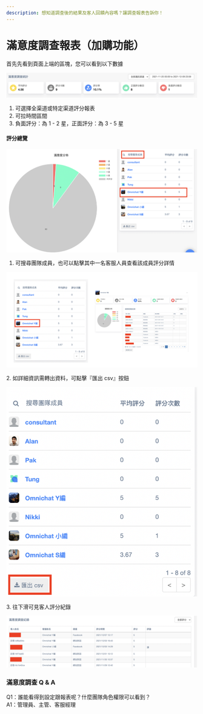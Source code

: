 ```yaml
---
description: 想知道調查後的結果及客人回饋內容嗎？讓調查報表告訴你！
---
```


# 滿意度調查報表（加購功能）

首先先看到頁面上端的區塊，您可以看到以下數據

![](<../../.gitbook/assets/截圖 2021-12-09 下午2.27.54.png>)

1. 可選擇全渠道或特定渠道評分報表
2. 可拉時間區間
3. 負面評分：為 1 - 2 星，正面評分：為 3 - 5 星

#### 評分總覽

![](<../../.gitbook/assets/截圖 2021-12-09 下午2.30.06.png>)

1. 可搜尋團隊成員，也可以點擊其中一名客服人員查看該成員評分詳情

![](<../../.gitbook/assets/截圖 2021-12-09 下午2.44.56.png>)

2\. 如詳細資訊需轉出資料，可點擊『匯出 csv』按鈕

![](<../../.gitbook/assets/截圖 2021-12-09 下午2.46.55.png>)

3\. 往下滑可見客人評分紀錄

![](<../../.gitbook/assets/截圖 2021-12-09 下午2.34.13.png>)

### 滿意度調查 Q & A

Q1：誰能看得到設定跟報表呢？什麼團隊角色權限可以看到？\
A1：管理員、主管、客服經理
